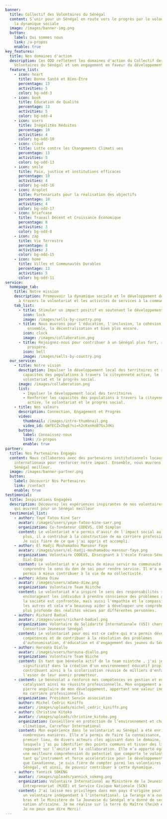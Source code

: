 ```yaml
---
banner:
  title: Collectif des Volontaires du Sénégal
  content: S’unir pour un Sénégal en route vers le progrès par le volontariat et
    la dynamique sociale
  image: /images/banner-img.png
  button:
    label: Qui sommes nous
    link: /a-propos
    enable: true
key_features:
  title: Nos domaines d'action
  description: Ces ODD reflètent les domaines d'action du Collectif des
    Volontaires du Sénégal et son engagement en faveur du développement durable.
  feature_list:
    - icon: heart
      title: Bonne Santé et Bien-Être
      percentage: 13
      activities: 5
      color: bg-odd-3
    - icon: book
      title: Éducation de Qualité
      percentage: 13
      activities: 5
      color: bg-odd-4
    - icon: users
      title: Inégalités Réduites
      percentage: 10
      activities: 4
      color: bg-odd-10
    - icon: cloud
      title: Lutte contre les Changements Climati ues
      percentage: 13
      activities: 5
      color: bg-odd-13
    - icon: smile
      title: Paix, justice et institutions efficaces
      percentage: 10
      activities: 4
      color: bg-odd-16
    - icon: droplet
      title: Partenariats pour la réalisation des objectifs
      percentage: 10
      activities: 4
      color: bg-odd-17
    - icon: briefcase
      title: Travail Décent et Croissance Économique
      percentage: 8
      activities: 3
      color: bg-odd-8
    - icon: zap
      title: Vie Terrestre
      percentage: 8
      activities: 3
      color: bg-odd-15
    - icon: home
      title: Villes et Communautés Durables
      percentage: 13
      activities: 5
      color: bg-odd-11
service:
  homepage_tab:
    title: Notre mission
    description: Promouvoir la dynamique sociale et le développement des territoires
      à travers le volontariat et les activités de services à la communauté.
    tab_list:
      - title: Stimuler un impact positif en soutenant le développement local
        icon: lock
        image: /images/sells-by-country.png
      - title: Nous œuvrons pour l'éducation, l'inclusion, la cohésion, le vivre
          ensemble, la décentralisation et bien plus encore.
        icon: clock
        image: /images/collaboration.png
      - title: Rejoignez-nous pour contribuer à un Sénégal plus fort, solidaire et
          prospère.
        icon: bell
        image: /images/sells-by-country.png
  our_service:
    - title: Notre vision
      desctiption: Impulser le développement local des territoires et renforcer les
        capacités des populations à travers la citoyenneté active, le
        volontariat et le progrès social.
      image: /images/collaboration.png
      list:
        - Impulser le développement local des territoires
        - Renforcer les capacités des populations à travers la citoyenneté
          active, le volontariat et le progrès social.
    - title: Nos valeurs
      description: Connection, Engagement et Progrès
      video:
        thumbnail: /images/intro-thumbnail.png
        video_id: GWfECZx2bqE?si=h2cKxnHoB7GsJdKi
      button:
        label: Connaissez-nous
        link: /a-propos
        enable: true
partner:
  title: Nos Partenaires Engagés
  content: Nous collaborons avec des partenaires institutionnels locaux et
    internationaux pour renforcer notre impact. Ensemble, nous œuvrons pour un
    Sénégal meilleur.
  image: /images/banner-partner.png
  button:
    label: Découvrir Nos Partenaires
    link: /contact
    enable: true
testimonial:
  title: Inspirations Engagées
  description: Découvrez les expériences inspirantes de nos volontaires dévoués
    qui œuvrent pour un Sénégal meilleur
  testimonial_list:
    - author: Yaye Fatou Kiné Sarr
      avatar: /images/users/yaye-fatou-kine-sarr.png
      organization: Co-fondateur CODEVS, COO Simplon
      content: Le volontariat m'a permis d'avoir de l'impact social au quotidien. De
        plus, il a contribué à la construction de ma carrière professionnelle.
        Je suis fière de ce que j'ai appris et accompli.
    - author: El Hadji Mouhamadou Mansour Faye
      avatar: /images/users/el-hadji-mouhamadou-mansour-faye.png
      organization: Volontaire CODEVS, Enseignant à l'école Franco-Sénégalaise. Site
        Dial-Diop
      content: Le volontariat m'a permis de mieux servir ma communauté et de mieux
        comprendre le sens du don de soi pour rendre service. Il m'a aussi
        permis à mieux contribuer à la vie de ma collectivité.
    - author: Adama Diaw
      avatar: /images/users/adama-diaw.png
      organization: Volontaire Team Niitche
      content: Le volontariat m'a inspiré le sens des responsabilités sociales en
        encourageant les individus à prendre conscience des problèmes auxquels
        la société est confrontée, mais aussi l'empathie et la compassion envers
        les autres et cela m'a beaucoup aider à développer une compréhension
        plus profonde des réalités vécues par différentes personnes.
    - author: Richard Badiel
      avatar: /images/users/richard-badiel.png
      organization: Volontaire de Solidarité Internationale (VSI) chargé d'appui
        Consortium Jeunesse Sénégal
      content: Le volontariat pour moi est ce cadre qui m'a permis dévélopper mes
        compétences et de contribuer à la résolution des problèmes
        d'autonomisation, d'éducation et d'engagement des jeunes du Sénégal.
    - author: Harouna Diallo
      avatar: /images/users/harouna-diallo.png
      organization: Volontaire Team Niiche
      content: En tant que bénévole actif de la team niintche , j'ai joué un rôle
        significatif dans la création d'un environnement éducatif propice,
        contribuant ainsi à la scolarisation réussie de milliers d'enfants et à
        l'essor de leur avenir prometteur.
    - content: Le bénévolat a renforcé mes compétences en gestion et en mobilisation,
        catalysant ainsi ma réussite professionnelle. Mon engagement a été la
        pierre angulaire de mon développement, apportant une valeur indéniable à
        ma carrière professionnelle.
      organization: Président Senvie association
      author: Michel Cedric Kiniffo
      avatar: /images/uploads/michel_cedric_kiniffo.png
    - author: Christine Kitoko
      avatar: /images/uploads/christine_kitoko.png
      organization: Conseillère en protection de l’environnement et changement
        climatique, Carrefour International
      content: Mon expérience dans le volontariat au Sénégal a été enrichissante de
        nombreuses manières. Elle m’a permis de faire la connaissance, en
        premier lieu, de divers acteurs clés agissant dans le domaine, avec
        lesquels j’ai pu identifier des points communs et tisser des liens
        reposant sur l’amitié et la collaboration. Elle m’a apporté également
        une meilleure compréhension du potentiel que comporte le volontariat, en
        tant qu’instrument et force accélératrice pour le développement. En tant
        que Canadienne, je suis fière de compter parmi les volontaires au
        Sénégal, et ainsi, de pouvoir contribuer à cette dynamique.
    - author: Yannick SOKENG
      avatar: /images/uploads/yannick_sokeng.png
      organization: Volontaire International au Ministère de la Jeunesse, Emploi et
        Entreprenariat (MJEE) et Service Civique Nationale (SCN)
      content: J'ai laissé mes privilèges dans mon pays d'origine pour m'engager comme
        un volontaire indépendant à l'international. La Teranga m'a ouvert les
        bras et le Ministère de la Jeunesse du Sénégal m'a donné de servir ma
        nation africaine. Je me réalise sur la terre du Maître Cheikh Anta Diop.
        Je ne peux que dire Merci!
---
```

